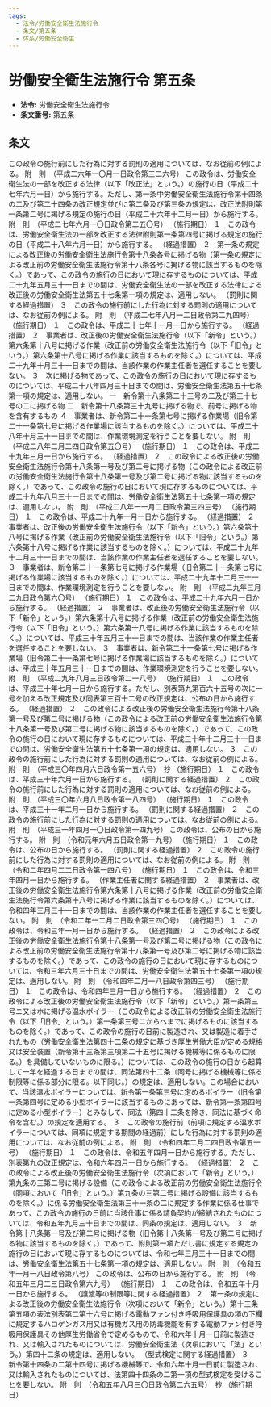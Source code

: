 ```yaml
---
tags:
  - 法令/労働安全衛生法施行令
  - 条文/第五条
  - 体系/労働安全衛生
---
```

# 労働安全衛生法施行令 第五条

- **法令:** 労働安全衛生法施行令
- **条文番号:** 第五条

## 条文
この政令の施行前にした行為に対する罰則の適用については、なお従前の例による。
附　則　（平成二六年一〇月一日政令第三二六号）
この政令は、労働安全衛生法の一部を改正する法律（以下「改正法」という。）の施行の日（平成二十七年六月一日）から施行する。ただし、第一条中労働安全衛生法施行令第十四条の二及び第二十四条の改正規定並びに第二条及び第三条の規定は、改正法附則第一条第二号に掲げる規定の施行の日（平成二十六年十二月一日）から施行する。
附　則　（平成二七年六月一〇日政令第二五〇号）
（施行期日）
１　この政令は、労働安全衛生法の一部を改正する法律附則第一条第四号に掲げる規定の施行の日（平成二十八年六月一日）から施行する。
（経過措置）
２　第一条の規定による改正後の労働安全衛生法施行令第十八条各号に掲げる物（第一条の規定による改正前の労働安全衛生法施行令第十八条各号に掲げる物に該当するものを除く。）であって、この政令の施行の日において現に存するものについては、平成二十九年五月三十一日までの間は、労働安全衛生法の一部を改正する法律による改正後の労働安全衛生法第五十七条第一項の規定は、適用しない。
（罰則に関する経過措置）
３　この政令の施行前にした行為に対する罰則の適用については、なお従前の例による。
附　則　（平成二七年八月一二日政令第二九四号）
（施行期日）
１　この政令は、平成二十七年十一月一日から施行する。
（経過措置）
２　事業者は、改正後の労働安全衛生法施行令（以下「新令」という。）第六条第十八号に掲げる作業（改正前の労働安全衛生法施行令（以下「旧令」という。）第六条第十八号に掲げる作業に該当するものを除く。）については、平成二十九年十月三十一日までの間は、当該作業の作業主任者を選任することを要しない。
３　次に掲げる物であって、この政令の施行の日において現に存するものについては、平成二十八年四月三十日までの間は、労働安全衛生法第五十七条第一項の規定は、適用しない。
一　新令第十八条第二十三号の二及び第三十七号の二に掲げる物
二　新令第十八条第三十九号に掲げる物で、前号に掲げる物を含有するもの
４　事業者は、新令第二十一条第七号に掲げる作業場（旧令第二十一条第七号に掲げる作業場に該当するものを除く。）については、平成二十八年十月三十一日までの間は、作業環境測定を行うことを要しない。
附　則　（平成二八年二月二四日政令第五〇号）
（施行期日）
１　この政令は、平成二十九年三月一日から施行する。
（経過措置）
２　この政令による改正後の労働安全衛生法施行令第十八条第一号及び第二号に掲げる物（この政令による改正前の労働安全衛生法施行令第十八条第一号及び第二号に掲げる物に該当するものを除く。）であって、この政令の施行の日において現に存するものについては、平成二十九年八月三十一日までの間は、労働安全衛生法第五十七条第一項の規定は、適用しない。
附　則　（平成二八年一一月二日政令第三四三号）
（施行期日）
１　この政令は、平成二十九年一月一日から施行する。
（経過措置）
２　事業者は、改正後の労働安全衛生法施行令（以下「新令」という。）第六条第十八号に掲げる作業（改正前の労働安全衛生法施行令（以下「旧令」という。）第六条第十八号に掲げる作業に該当するものを除く。）については、平成二十九年十二月三十一日までの間は、当該作業の作業主任者を選任することを要しない。
３　事業者は、新令第二十一条第七号に掲げる作業場（旧令第二十一条第七号に掲げる作業場に該当するものを除く。）については、平成二十九年十二月三十一日までの間は、作業環境測定を行うことを要しない。
附　則　（平成二九年三月二九日政令第六〇号）
（施行期日）
１　この政令は、平成二十九年六月一日から施行する。
（経過措置）
２　事業者は、改正後の労働安全衛生法施行令（以下「新令」という。）第六条第十八号に掲げる作業（改正前の労働安全衛生法施行令（以下「旧令」という。）第六条第十八号に掲げる作業に該当するものを除く。）については、平成三十年五月三十一日までの間は、当該作業の作業主任者を選任することを要しない。
３　事業者は、新令第二十一条第七号に掲げる作業場（旧令第二十一条第七号に掲げる作業場に該当するものを除く。）については、平成三十年五月三十一日までの間は、作業環境測定を行うことを要しない。
附　則　（平成二九年八月三日政令第二一八号）
（施行期日）
１　この政令は、平成三十年七月一日から施行する。ただし、別表第九第百六十五号の次に一号を加える改正規定及び同表第三百十二号の改正規定は、公布の日から施行する。
（経過措置）
２　この政令による改正後の労働安全衛生法施行令第十八条第一号及び第二号に掲げる物（この政令による改正前の労働安全衛生法施行令第十八条第一号及び第二号に掲げる物に該当するものを除く。）であって、この政令の施行の日において現に存するものについては、平成三十年十二月三十一日までの間は、労働安全衛生法第五十七条第一項の規定は、適用しない。
３　この政令の施行前にした行為に対する罰則の適用については、なお従前の例による。
附　則　（平成三〇年四月六日政令第一五六号）　抄
（施行期日）
１　この政令は、平成三十年六月一日から施行する。
（罰則に関する経過措置）
２　この政令の施行前にした行為に対する罰則の適用については、なお従前の例による。
附　則　（平成三〇年六月八日政令第一八四号）
（施行期日）
１　この政令は、平成三十一年二月一日から施行する。
（罰則に関する経過措置）
２　この政令の施行前にした行為に対する罰則の適用については、なお従前の例による。
附　則　（平成三一年四月一〇日政令第一四九号）
この政令は、公布の日から施行する。
附　則　（令和元年六月五日政令第一九号）
（施行期日）
１　この政令は、公布の日から施行する。
（罰則に関する経過措置）
２　この政令の施行前にした行為に対する罰則の適用については、なお従前の例による。
附　則　（令和二年四月二二日政令第一四八号）
（施行期日）
１　この政令は、令和三年四月一日から施行する。
（作業主任者に関する経過措置）
２　事業者は、改正後の労働安全衛生法施行令第六条第十八号に掲げる作業（改正前の労働安全衛生法施行令第六条第十八号に掲げる作業に該当するものを除く。）については、令和四年三月三十一日までの間は、当該作業の作業主任者を選任することを要しない。
附　則　（令和二年一二月二日政令第三四〇号）
（施行期日）
１　この政令は、令和三年一月一日から施行する。
（経過措置）
２　この政令による改正後の労働安全衛生法施行令第十八条第一号及び第二号に掲げる物（この政令による改正前の労働安全衛生法施行令第十八条第一号及び第二号に掲げる物に該当するものを除く。）であって、この政令の施行の日において現に存するものについては、令和三年六月三十日までの間は、労働安全衛生法第五十七条第一項の規定は、適用しない。
附　則　（令和四年二月一八日政令第四三号）
（施行期日）
１　この政令は、令和四年三月一日から施行する。
（経過措置）
２　この政令による改正後の労働安全衛生法施行令（以下「新令」という。）第一条第三号ニ又はホに掲げる温水ボイラー（この政令による改正前の労働安全衛生法施行令（以下「旧令」という。）第一条第三号ニからヘまでに掲げるものに該当するものを除く。）であって、この政令の施行の日前に製造され、又は製造に着手されたもの（労働安全衛生法第四十二条の規定に基づき厚生労働大臣が定める規格又は安全装置（新令第十三条第三項第二十五号に掲げる機械等に係るものに限る。）を具備していないものに限る。）については、この政令の施行の日から起算して一年を経過する日までの間は、同法第四十二条（同号に掲げる機械等に係る制限等に係る部分に限る。以下同じ。）の規定は、適用しない。この場合において、当該温水ボイラーについては、新令第一条第三号に定めるボイラー（旧令第一条第四号に定める小型ボイラーに該当するものにあっては、新令第一条第四号に定める小型ボイラー）とみなして、同法（第四十二条を除き、同法に基づく命令を含む。）の規定を適用する。
３　この政令の施行前（前項に規定する温水ボイラーについては、同項に規定する期間の経過前）にした行為に対する罰則の適用については、なお従前の例による。
附　則　（令和四年二月二四日政令第五一号）
（施行期日）
１　この政令は、令和五年四月一日から施行する。ただし、別表第九の改正規定は、令和六年四月一日から施行する。
（経過措置）
２　この政令による改正後の労働安全衛生法施行令（次項において「新令」という。）第九条の三第二号に掲げる設備（この政令による改正前の労働安全衛生法施行令（同項において「旧令」という。）第九条の三第二号に掲げる設備に該当するものを除く。）に係る労働安全衛生法第三十一条の二に規定する作業に係る仕事であって、この政令の施行の日前に当該仕事に係る請負契約が締結されたものについては、令和五年九月三十日までの間は、同条の規定は、適用しない。
３　新令第十八条第一号及び第二号に掲げる物（旧令第十八条第一号及び第二号に掲げる物に該当するものを除く。）であって、附則第一項ただし書に規定する規定の施行の日において現に存するものについては、令和七年三月三十一日までの間は、労働安全衛生法第五十七条第一項の規定は、適用しない。
附　則　（令和五年一月一八日政令第八号）
この政令は、公布の日から施行する。
附　則　（令和五年三月二三日政令第六九号）
（施行期日）
１　この政令は、令和五年十月一日から施行する。
（譲渡等の制限等に関する経過措置）
２　第一条の規定による改正後の労働安全衛生法施行令（次項において「新令」という。）第十三条第五項の表法別表第二第十六号に掲げる電動ファン付き呼吸用保護具の項の下欄に規定するハロゲンガス用又は有機ガス用の防毒機能を有する電動ファン付き呼吸用保護具その他厚生労働省令で定めるもので、令和六年十月一日前に製造され、又は輸入されたものについては、労働安全衛生法（次項において「法」という。）第四十二条の規定は、適用しない。
（型式検定に関する経過措置）
３　新令第十四条の二第十四号に掲げる機械等で、令和六年十月一日前に製造され、又は輸入されたものについては、法第四十四条の二第一項の型式検定を受けることを要しない。
附　則　（令和五年八月三〇日政令第二六五号）　抄
（施行期日）

